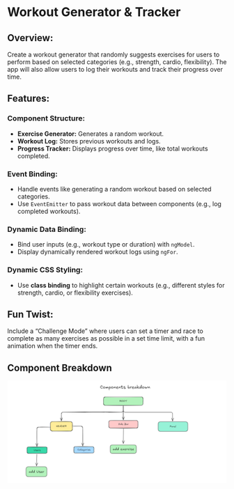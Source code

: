 # Workout Generator & Tracker

## Overview:
Create a workout generator that randomly suggests exercises for users to perform based on selected categories (e.g., strength, cardio, flexibility). The app will also allow users to log their workouts and track their progress over time.

## Features:

### Component Structure:
- **Exercise Generator:** Generates a random workout.
- **Workout Log:** Stores previous workouts and logs.
- **Progress Tracker:** Displays progress over time, like total workouts completed.

### Event Binding:
- Handle events like generating a random workout based on selected categories.
- Use `EventEmitter` to pass workout data between components (e.g., log completed workouts).

### Dynamic Data Binding:
- Bind user inputs (e.g., workout type or duration) with `ngModel`.
- Display dynamically rendered workout logs using `ngFor`.

### Dynamic CSS Styling:
- Use **class binding** to highlight certain workouts (e.g., different styles for strength, cardio, or flexibility exercises).

## Fun Twist:
Include a “Challenge Mode” where users can set a timer and race to complete as many exercises as possible in a set time limit, with a fun animation when the timer ends.
 
## Component Breakdown

![alt text](./src/assets/users/image.png)